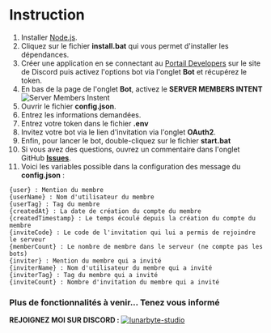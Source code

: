 # Instruction
1.  Installer [Node.js](https://nodejs.org/en/).
2.  Cliquez sur le fichier __**install.bat**__ qui vous permet d'installer les dépendances.
3.  Créer une application en se connectant au [Portail Developers](https://discordapp.com/developers/applications/) sur le site de Discord puis activez l'options bot via l'onglet **Bot** et récupérez le token.
4.  En bas de la page de l'onglet **Bot**, activez le __**SERVER MEMBERS INTENT**__
    ![Server Members Instent](https://i.imgur.com/ywbvEv0.png)
6.  Ouvrir le fichier __**config.json**__.
7.  Entrez les informations demandées.
8.  Entrez votre token dans le fichier __**.env**__
9.  Invitez votre bot via le lien d'invitation via l'onglet **OAuth2**.
10. Enfin, pour lancer le bot, double-cliquez sur le fichier __**start.bat**__
11. Si vous avez des questions, ouvrez un commentaire dans l'onglet GitHub **[Issues](https://github.com/aeziotech/discord-invite-logger/issues)**.
12. Voici les variables possible dans la configuration des message du __**config.json**__ :
```
{user} : Mention du membre
{userName} : Nom d'utilisateur du membre
{userTag} : Tag du membre
{createdAt} : La date de création du compte du membre
{createdTimestamp} : Le temps écoulé depuis la création du compte du membre
{inviteCode} : Le code de l'invitation qui lui a permis de rejoindre le serveur
{memberCount} : Le nombre de membre dans le serveur (ne compte pas les bots)
{inviter} : Mention du membre qui a invité
{inviterName} : Nom d'utilisateur du membre qui a invité
{inviterTag} : Tag du membre qui a invité
{inviteCount} : Nombre d'invitation du membre qui a invité
```

### Plus de fonctionnalités à venir... Tenez vous informé

__**REJOIGNEZ MOI SUR DISCORD :**__
[![lunarbyte-studio](https://cms-assets.tutsplus.com/cdn-cgi/image/width=850/uploads/users/1631/posts/34139/image/Twitch%20Panel%20Maker%20for%20a%20Simple%20Chat%20Button%20copy.jpg)](https://discord.gg/VzmrCga)

